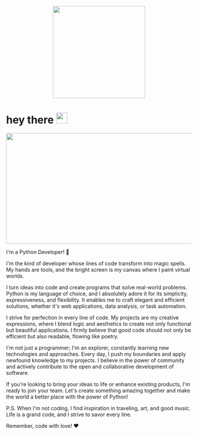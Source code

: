 <div id="header" align="center">
  <img src="https://media.giphy.com/media/vLlpbDafjgHystuJ0a/giphy.gif" width="250"/>
</div>

<div id="view" align="center">
    <img src="https://komarev.com/ghpvc/?username=K1tosh1&style=flat-square&color=blue" alt=""/>
</div>
<h1>
  hey there
  <img src="https://media.giphy.com/media/hvRJCLFzcasrR4ia7z/giphy.gif" width="30px"/>
</h1>

<div align="center">
  <img src="https://media.giphy.com/media/dWesBcTLavkZuG35MI/giphy.gif" width="600" height="300"/>
</div>


I'm a Python Developer! 🐍

I'm the kind of developer whose lines of code transform into magic spells. My hands are tools, and the bright screen is my canvas where I paint virtual worlds.

I turn ideas into code and create programs that solve real-world problems. Python is my language of choice, and I absolutely adore it for its simplicity, expressiveness, and flexibility. It enables me to craft elegant and efficient solutions, whether it's web applications, data analysis, or task automation.

I strive for perfection in every line of code. My projects are my creative expressions, where I blend logic and aesthetics to create not only functional but beautiful applications. I firmly believe that good code should not only be efficient but also readable, flowing like poetry.

I'm not just a programmer; I'm an explorer, constantly learning new technologies and approaches. Every day, I push my boundaries and apply newfound knowledge to my projects. I believe in the power of community and actively contribute to the open and collaborative development of software.

If you're looking to bring your ideas to life or enhance existing products, I'm ready to join your team. Let's create something amazing together and make the world a better place with the power of Python!

P.S. When I'm not coding, I find inspiration in traveling, art, and good music. Life is a grand code, and I strive to savor every line.

Remember, code with love! ❤️
